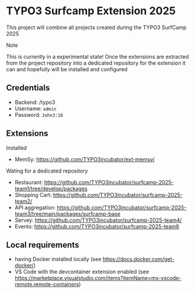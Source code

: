 # TYPO3 Surfcamp Extension 2025

This project will combine all projects created during the TYPO3 SurfCamp 2025

> [!NOTE]
> This is currently in a experimental state!
> Once the extensions are extracted from the project repository
> into a dedicated repository for the extension it can and
> hopefully will be installed and configured
>

## Credentials

- Backend: <code-space-url or see PORTS in terminal>/typo3
- Username: `admin`
- Password: `John3:16`

## Extensions

Installed

* MemSy: https://github.com/TYPO3incubator/ext-memsy/

Wating for a dedicated repository

* Restaurant: https://github.com/TYPO3incubator/surfcamp-2025-team1/tree/develop/packages
* Shopping Cart: https://github.com/TYPO3incubator/surfcamp-2025-team2/
* API aggregation: https://github.com/TYPO3incubator/surfcamp-2025-team3/tree/main/packages/surfcamp-base
* Servey: https://github.com/TYPO3incubator/surfcamp-2025-team4/
* Events: https://github.com/TYPO3incubator/surfcamp-2025-team6

## Local requirements

* having Docker installed locally (see https://docs.docker.com/get-docker/)
* VS Code with the devcontainer extension enabled (see https://marketplace.visualstudio.com/items?itemName=ms-vscode-remote.remote-containers)
